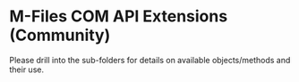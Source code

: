﻿# M-Files COM API Extensions (Community)

Please drill into the sub-folders for details on available objects/methods and their use.